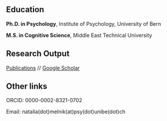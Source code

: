 
## Education
**Ph.D. in Psychology**, Institute of Psychology, University of Bern

**M.S. in Cognitive Science**, Middle East Technical University

## Research Output
[Publications](https://natalia-melnik.github.io/research) // [Google Scholar](https://scholar.google.com/citations?user=2-6FeWgAAAAJ&hl=en)

## Other links
ORCID: 0000-0002-8321-0702 

Email: natalia(dot)melnik(at)psy(dot)unibe(dot)ch

